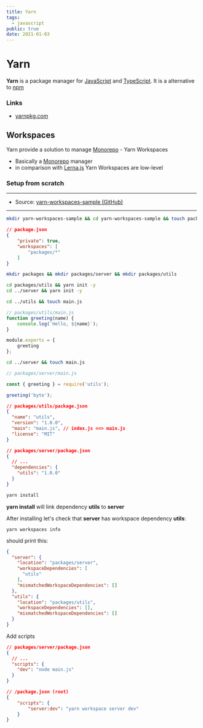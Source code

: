 ```yaml
---
title: Yarn
tags:
  - javascript
public: true
date: 2021-01-03
---
```


# Yarn

**Yarn** is a package manager for [JavaScript](JavaScript.md) and [TypeScript](TypeScript.md). It is a alternative to [npm](npm.md)

### Links

* [yarnpkg.com](https://yarnpkg.com/)

## Workspaces

Yarn provide a solution to manage [Monorepo](Monorepo.md) - Yarn Workspaces

* Basically a [Monorepo](Monorepo.md) manager
* in comparison with [Lerna.js](Lerna.js.md) Yarn Workspaces are low-level

### Setup from scratch

---

* Source: [yarn-workspaces-sample (GitHub)](https://github.com/maxthebitsky/yarn-workspaces-sample)

---

````bash
mkdir yarn-workspaces-sample && cd yarn-workspaces-sample && touch package.json
````

````json
// package.json
{
    "private": true,
    "workspaces": [
        "packages/*"
    ]
}
````

````bash
mkdir packages && mkdir packages/server && mkdir packages/utils
````

````bash
cd packages/utils && yarn init -y
cd ../server && yarn init -y
````

````bash
cd ../utils && touch main.js
````

````js
// packages/utils/main.js
function greeting(name) {
    console.log(`Hello, ${name}`);
}

module.exports = {
    greeting
};
````

````bash
cd ../server && touch main.js
````

````js
// packages/server/main.js

const { greeting } = require('utils');

greeting('byte');

````

````json
// packages/utils/package.json
{
  "name": "utils",
  "version": "1.0.0",
  "main": "main.js", // index.js ==> main.js
  "license": "MIT"
}
````

````json
// packages/server/package.json
{
  // ...
  "dependencies": {
    "utils": "1.0.0"
  }
}
````

````bash
yarn install
````

**yarn install** will link dependency **utils** to **server**

After installing let's check that **server** has workspace dependency **utils**:

````
yarn workspaces info
````

should print this:

````json
{
  "server": {
    "location": "packages/server",
    "workspaceDependencies": [
      "utils"
    ],
    "mismatchedWorkspaceDependencies": []
  },
  "utils": {
    "location": "packages/utils",
    "workspaceDependencies": [],
    "mismatchedWorkspaceDependencies": []
  }
}
````

Add scripts

````json
// packages/server/package.json
{
  // ...
  "scripts": {
    "dev": "node main.js"
  }
}
````

````json
// /package.json (root)
{
    "scripts": {
        "server:dev": "yarn workspace server dev"
    }
}
````
